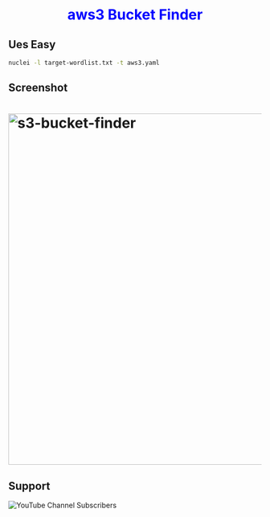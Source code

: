 
<h1 align="center"  style="color:blue;">
aws3 Bucket Finder
</h1>

## Ues Easy

```bash
nuclei -l target-wordlist.txt -t aws3.yaml 
```

## Screenshot

<h1 align="left">
  <img src="https://github-production-user-asset-6210df.s3.amazonaws.com/85815644/238631984-0697e06d-2cee-4b7f-ab62-14aa41136374.png" alt="s3-bucket-finder" width="700px"></a>
  <br>
</h1>


## Support

<img alt="YouTube Channel Subscribers" src="https://img.shields.io/youtube/channel/subscribers/UCPNhwkJ4zc3FXGn-Rba6Hvg?style=social">



